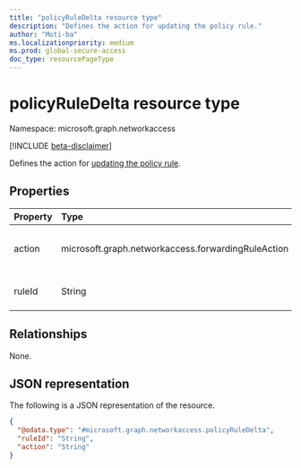 ```yaml
---
title: "policyRuleDelta resource type"
description: "Defines the action for updating the policy rule."
author: "Moti-ba"
ms.localizationpriority: medium
ms.prod: global-secure-access
doc_type: resourcePageType
---
```


# policyRuleDelta resource type

Namespace: microsoft.graph.networkaccess

[!INCLUDE [beta-disclaimer](../../includes/beta-disclaimer.md)]

Defines the action for [updating the policy rule](../api/networkaccess-forwardingpolicy-updatepolicyrules.md).

## Properties
|Property|Type|Description|
|:---|:---|:---|
|action|microsoft.graph.networkaccess.forwardingRuleAction|Required. The possible values are: `bypass`, `forward`, `unknownFutureValue`.|
|ruleId|String|The identifier of the policy rule to update.|

## Relationships
None.

## JSON representation
The following is a JSON representation of the resource.
<!-- {
  "blockType": "resource",
  "@odata.type": "microsoft.graph.networkaccess.policyRuleDelta"
}
-->
``` json
{
  "@odata.type": "#microsoft.graph.networkaccess.policyRuleDelta",
  "ruleId": "String",
  "action": "String"
}
```

